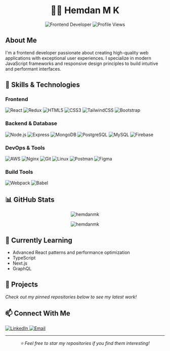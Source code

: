 # <div align="center">👨‍💻 Hemdan M K</div>

<div align="center">
  <img src="https://img.shields.io/badge/Frontend-Developer-blue?style=for-the-badge" alt="Frontend Developer"/>
  <img src="https://komarev.com/ghpvc/?username=hemdanmk&style=for-the-badge&color=0e75b6" alt="Profile Views"/>
</div>

## About Me
I'm a frontend developer passionate about creating high-quality web applications with exceptional user experiences. I specialize in modern JavaScript frameworks and responsive design principles to build intuitive and performant interfaces.

## 🚀 Skills & Technologies

### Frontend
![React](https://img.shields.io/badge/React-61DAFB?style=flat-square&logo=react&logoColor=black)
![Redux](https://img.shields.io/badge/Redux-764ABC?style=flat-square&logo=redux&logoColor=white)
![HTML5](https://img.shields.io/badge/HTML5-E34F26?style=flat-square&logo=html5&logoColor=white)
![CSS3](https://img.shields.io/badge/CSS3-1572B6?style=flat-square&logo=css3&logoColor=white)
![TailwindCSS](https://img.shields.io/badge/Tailwind_CSS-38B2AC?style=flat-square&logo=tailwind-css&logoColor=white)
![Bootstrap](https://img.shields.io/badge/Bootstrap-7952B3?style=flat-square&logo=bootstrap&logoColor=white)

### Backend & Database
![Node.js](https://img.shields.io/badge/Node.js-339933?style=flat-square&logo=nodedotjs&logoColor=white)
![Express](https://img.shields.io/badge/Express-000000?style=flat-square&logo=express&logoColor=white)
![MongoDB](https://img.shields.io/badge/MongoDB-47A248?style=flat-square&logo=mongodb&logoColor=white)
![PostgreSQL](https://img.shields.io/badge/PostgreSQL-4169E1?style=flat-square&logo=postgresql&logoColor=white)
![MySQL](https://img.shields.io/badge/MySQL-4479A1?style=flat-square&logo=mysql&logoColor=white)
![Firebase](https://img.shields.io/badge/Firebase-FFCA28?style=flat-square&logo=firebase&logoColor=black)

### DevOps & Tools
![AWS](https://img.shields.io/badge/AWS-232F3E?style=flat-square&logo=amazon-aws&logoColor=white)
![Nginx](https://img.shields.io/badge/Nginx-009639?style=flat-square&logo=nginx&logoColor=white)
![Git](https://img.shields.io/badge/Git-F05032?style=flat-square&logo=git&logoColor=white)
![Linux](https://img.shields.io/badge/Linux-FCC624?style=flat-square&logo=linux&logoColor=black)
![Postman](https://img.shields.io/badge/Postman-FF6C37?style=flat-square&logo=postman&logoColor=white)
![Figma](https://img.shields.io/badge/Figma-F24E1E?style=flat-square&logo=figma&logoColor=white)

### Build Tools
![Webpack](https://img.shields.io/badge/Webpack-8DD6F9?style=flat-square&logo=webpack&logoColor=black)
![Babel](https://img.shields.io/badge/Babel-F9DC3E?style=flat-square&logo=babel&logoColor=black)

## 📊 GitHub Stats

<p align="center">
  <img src="https://github-readme-stats.vercel.app/api/top-langs?username=hemdan-mk&show_icons=true&locale=en&layout=compact&theme=tokyonight&hide_border=true" alt="hemdanmk" />
</p>

<p align="center">
  <img src="https://github-readme-stats.vercel.app/api?username=hemdan-mk&show_icons=true&locale=en&theme=tokyonight&hide_border=true" alt="hemdanmk" />
</p>

## 🌱 Currently Learning
- Advanced React patterns and performance optimization
- TypeScript
- Next.js
- GraphQL

## 💼 Projects
*Check out my pinned repositories below to see my latest work!*

## 📫 Connect With Me
<div align="left">
  <a href="https://linkedin.com/in/hemdan-m-k" target="_blank">
    <img src="https://img.shields.io/badge/LinkedIn-0077B5?style=for-the-badge&logo=linkedin&logoColor=white" alt="LinkedIn" />
  </a>
  <a href="mailto:your.email@example.com" target="_blank">
    <img src="https://img.shields.io/badge/Email-D14836?style=for-the-badge&logo=gmail&logoColor=white" alt="Email" />
  </a>
</div>

---

<div align="center">
  <i>⭐️ Feel free to star my repositories if you find them interesting!</i>
</div>
